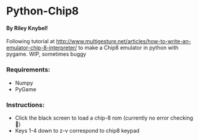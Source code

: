 # Python-Chip8
#### By Riley Knybel!
Following tutorial at http://www.multigesture.net/articles/how-to-write-an-emulator-chip-8-interpreter/ to make a Chip8 emulator in python with pygame.
WIP, sometimes buggy

### Requirements:
- Numpy
- PyGame

### Instructions:
- Click the black screen to load a chip-8 rom (currently no error checking 😬)
- Keys 1-4 down to z-v correspond to chip8 keypad
